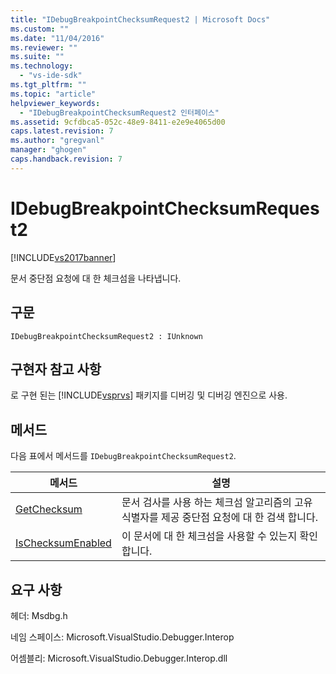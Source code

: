 ```yaml
---
title: "IDebugBreakpointChecksumRequest2 | Microsoft Docs"
ms.custom: ""
ms.date: "11/04/2016"
ms.reviewer: ""
ms.suite: ""
ms.technology: 
  - "vs-ide-sdk"
ms.tgt_pltfrm: ""
ms.topic: "article"
helpviewer_keywords: 
  - "IDebugBreakpointChecksumRequest2 인터페이스"
ms.assetid: 9cfdbca5-052c-48e9-8411-e2e9e4065d00
caps.latest.revision: 7
ms.author: "gregvanl"
manager: "ghogen"
caps.handback.revision: 7
---
```

# IDebugBreakpointChecksumRequest2
[!INCLUDE[vs2017banner](../../../code-quality/includes/vs2017banner.md)]

문서 중단점 요청에 대 한 체크섬을 나타냅니다.  
  
## 구문  
  
```  
IDebugBreakpointChecksumRequest2 : IUnknown  
```  
  
## 구현자 참고 사항  
 로 구현 된는 [!INCLUDE[vsprvs](../../../code-quality/includes/vsprvs_md.md)] 패키지를 디버깅 및 디버깅 엔진으로 사용.  
  
## 메서드  
 다음 표에서 메서드를 `IDebugBreakpointChecksumRequest2`.  
  
|메서드|설명|  
|---------|--------|  
|[GetChecksum](../../../extensibility/debugger/reference/idebugbreakpointchecksumrequest2-getchecksum.md)|문서 검사를 사용 하는 체크섬 알고리즘의 고유 식별자를 제공 중단점 요청에 대 한 검색 합니다.|  
|[IsChecksumEnabled](../../../extensibility/debugger/reference/idebugbreakpointchecksumrequest2-ischecksumenabled.md)|이 문서에 대 한 체크섬을 사용할 수 있는지 확인 합니다.|  
  
## 요구 사항  
 헤더: Msdbg.h  
  
 네임 스페이스: Microsoft.VisualStudio.Debugger.Interop  
  
 어셈블리: Microsoft.VisualStudio.Debugger.Interop.dll